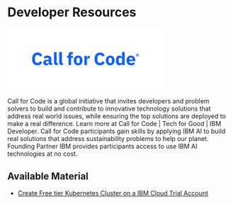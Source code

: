 # Developer Resources

<img alt="Call for Code Logo" src="./assets/images/Call_for_Code_Logo.svg" width="70%" />

Call for Code is a global initiative that invites developers and problem solvers to build and contribute to innovative technology solutions that address real world issues, while ensuring the top solutions are deployed to make a real difference. Learn more at Call for Code | Tech for Good | IBM Developer. Call for Code participants gain skills by applying IBM AI to build real solutions that address sustainability problems to help our planet. Founding Partner IBM provides participants access to use IBM AI technologies at no cost.

## Available Material

- [Create Free tier Kubernetes Cluster on a IBM Cloud Trial Account](./IBM-Cloud-Kubernetes-Cluster/README.md)
